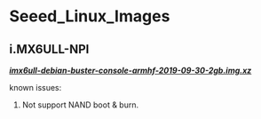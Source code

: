 # Seeed_Linux_Images

## i.MX6ULL-NPI
***[imx6ull-debian-buster-console-armhf-2019-09-30-2gb.img.xz](https://github.com/Seeed-Studio/Seeed_Linux_Images/raw/master/imx6ull-npi/imx6ull-debian-buster-console-armhf-2019-09-30-2gb.img.xz)***

known issues:

1. Not support NAND boot & burn.

